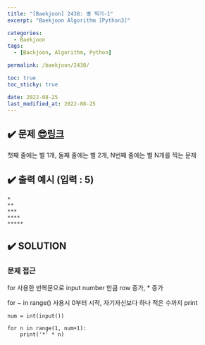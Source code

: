 ```yaml
---
title: "[Baekjoon] 2438: 별 찍기-1"
excerpt: "Baekjoon Algorithm [Python3]"

categories:
  - Baekjoon
tags:
  - [Backjoon, Algorithm, Python]

permalink: /baekjoon/2438/

toc: true
toc_sticky: true

date: 2022-08-25
last_modified_at: 2022-08-25
---
```


## ✔️ 문제     [😎링크](https://www.acmicpc.net/problem/2438)
첫째 줄에는 별 1개, 둘째 줄에는 별 2개, N번째 줄에는 별 N개를 찍는 문제

## ✔️ 출력 예시 (입력 : 5)
```
*
**
***
****
*****
```

## ✔️ SOLUTION
### 문제 접근

for 사용한 반복문으로 input number 만큼 row 증가, * 증가

for ~ in range() 사용시 0부터 시작, 자기자신보다 하나 적은 수까지 print

```
num = int(input())

for n in range(1, num+1):
    print('*' * n)
```


